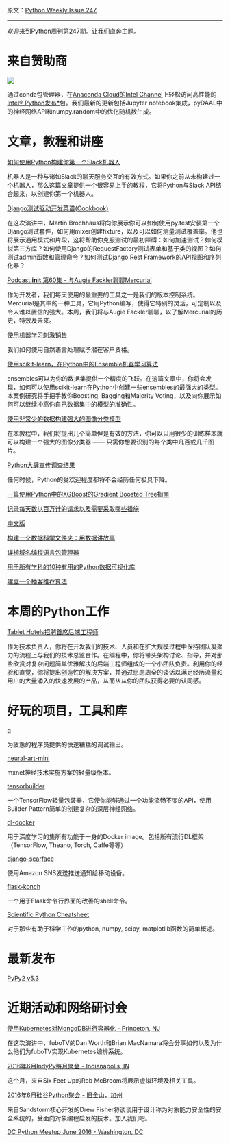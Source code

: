 原文：[Python Weekly Issue 247](http://us2.campaign-archive2.com/?u=e2e180baf855ac797ef407fc7&id=4ecb8be2a6&e=148158c7b4)

---

欢迎来到Python周刊第247期。让我们直奔主题。

# 来自赞助商

[![](https://gallery.mailchimp.com/e2e180baf855ac797ef407fc7/images/711a53fa-d9a3-4b1d-897c-853ccb078c96.png)](https://software.intel.com/en-us/intel-sdp-home)

通过conda包管理器，在[Anaconda Cloud的Intel Channel](https://software.intel.com/en-us/articles/using-intel-distribution-for-python-with-anaconda)上轻松访问高性能的[Intel® Python发布*](https://software.intel.com/en-us/python-distribution)包。我们最新的更新包括Jupyter notebook集成，pyDAAL中的神经网络API和numpy.random中的优化随机数生成。


# 文章，教程和讲座

[如何使用Python构建你第一个Slack机器人](https://www.fullstackpython.com/blog/build-first-slack-bot-python.html)

机器人是一种与诸如Slack的聊天服务交互的有效方式。如果你之前从未构建过一个机器人，那么这篇文章提供一个很容易上手的教程，它将Python与Slack API结合起来，以创建你第一个机器人。

[Django测试驱动开发菜谱(Cookbook)](https://www.youtube.com/watch?v=41ek3VNx_6Q)

在这次演讲中，Martin Brochhaus将向你展示你可以如何使用py.test安装第一个Django测试套件，如何用mixer创建fixture，以及可以如何测量测试覆盖率。他也将展示通用模式和片段，这将帮助你克服测试的最初障碍：如何加速测试？如何模拟第三方库？如何使用Django的RequestFactory测试表单和基于类的视图？如何测试admin函数和管理命令？如何测试Django Rest Framework的API视图和序列化器？

[Podcast.__init__ 第60集 - 与Augie Fackler聊聊Mercurial](http://pythonpodcast.com/augie-fackler-mercurial.html)

作为开发者，我们每天使用的最重要的工具之一是我们的版本控制系统。Mercurial是其中的一种工具，它用Python编写，使得它特别的灵活，可定制以及令人难以置信的强大。本周，我们将与Augie Fackler聊聊，以了解Mercurial的历史，特效及未来。

[使用机器学习刺激销售](https://medium.com/xeneta/boosting-sales-with-machine-learning-fbcf2e618be3)

我们如何使用自然语言处理赋予潜在客户资格。

[使用scikit-learn，在Python中的Ensemble机器学习算法](http://machinelearningmastery.com/ensemble-machine-learning-algorithms-python-scikit-learn)

ensembles可以为你的数据集提供一个精度的飞跃。在这篇文章中，你将会发现，如何可以使用scikit-learn在Python中创建一些ensembles的最强大的类型。本案例研究将手把手教你Boosting, Bagging和Majority Voting，以及向你展示如何可以继续冲高你自己数据集中的模型的准确性。

[使用非常少的数据构建强大的图像分类模型](http://blog.keras.io/building-powerful-image-classification-models-using-very-little-data.html)

在本教程中，我们将提出几个简单但是有效的方法，你可以只用很少的训练样本就可以构建一个强大的图像分类器 —— 只需你想要识别的每个类中几百或几千图片。

[Python大肆宣传调查结果](https://www.linkedin.com/pulse/python-hype-survey-results-experience-any-drastic-decline-brian-ray)

任何时候，Python的受欢迎程度都将不会经历任何极具下降。

[一篇使用Python中的XGBoost的Gradient Boosted Tree指南](https://jessesw.com/XG-Boost/)

[记录每天数以百万计的请求以及需要采取哪些措施](http://engineering.hackerearth.com/2015/02/26/logging-millions-requests-what-it-takes/)

[中文版](../Others/记录每天数以百万计的请求以及需要采取哪些措施.md)

[构建一个数据科学文件夹：用数据讲故事](https://www.dataquest.io/blog/data-science-portfolio-project/)

[误植域名编程语言包管理器](http://incolumitas.com/2016/06/08/typosquatting-package-managers/)

[用于所有学科的10种有用的Python数据可视化库](https://blog.modeanalytics.com/python-data-visualization-libraries/)

[建立一个播客推荐算法](http://lindsayvass.com/2016/05/27/003-building-a-podcast-recommendation-algorithm/)

# 本周的Python工作

[Tablet Hotels招聘首席后端工程师](http://jobs.pythonweekly.com/jobs/lead-backend-engineer/)

作为技术负责人，你将在开发我们的技术、人员和在扩大规模过程中保持团队凝聚力的流程上与我们的技术总监合作。在编程中，你将带头架构讨论、指导，并对那些欣赏对复杂问题简单优雅解决的后端工程师组成的一个小团队负责。利用你的经验和直觉，你将提出创造性的解决方案，并通过思虑周全的谈话以满足经历流量和用户的大量涌入的快速发展的产品，从而从从你的团队获得必要的认同感。

# 好玩的项目，工具和库

[q](https://github.com/zestyping/q)

为疲惫的程序员提供的快速糟糕的调试输出。

[neural-art-mini](https://github.com/pavelgonchar/neural-art-mini)

mxnet神经技术实施方案的轻量级版本。

[tensorbuilder](https://github.com/cgarciae/tensorbuilder)

一个TensorFlow轻量包装器，它使你能够通过一个功能流畅不变的API，使用Builder Pattern简单的创建复杂的深层神经网络。

[dl-docker](https://github.com/saiprashanths/dl-docker)

用于深度学习的集所有功能于一身的Docker image。包括所有流行DL框架（TensorFlow, Theano, Torch, Caffe等等）

[django-scarface](https://github.com/dreipol/django-scarface)

使用Amazon SNS发送推送通知给移动设备。

[flask-konch](https://github.com/sloria/flask-konch)

一个用于Flask命令行界面的改善的shell命令。

[Scientific Python Cheatsheet](https://ipgp.github.io/scientific_python_cheat_sheet/)

对于那些有助于科学工作的python, numpy, scipy, matplotlib函数的简单概述。

# 最新发布

[PyPy2 v5.3](https://morepypy.blogspot.com/2016/06/pypy2-v53-released-major-c-extension.html)

# 近期活动和网络研讨会

[使用Kubernetes对MongoDB进行容器化 - Princeton, NJ](http://www.meetup.com/pug-ip/events/231423621/)

在这次演讲中，fuboTV的Dan Worth和Brian MacNamara将会分享如何以及为什么他们为fuboTV实现Kubernetes编排系统。

[2016年6月IndyPy每月聚会 - Indianapolis, IN](http://www.meetup.com/indypy/events/228228232/)
 
这个月，来自Six Feet Up的Rob McBroom将展示虚拟环境及相关工具。

[2016年6月硅谷Python聚会 - 旧金山，加州](http://www.meetup.com/silicon-valley-python/events/231570932/)

来自Sandstorm核心开发的Drew Fisher将谈谈用于设计称为对象能力安全性的安全系统的，受面向对象编程启发的技术。加入我们吧。

[DC Python Meetup June 2016 - Washington, DC](http://www.meetup.com/DCPython/events/230680063/)
